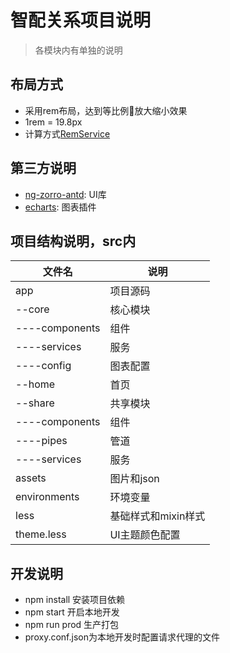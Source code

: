 # 智配关系项目说明

> 各模块内有单独的说明

## 布局方式

* 采用rem布局，达到等比例放大缩小效果
* 1rem = 19.8px
* 计算方式[RemService](./src/app/share/services/rem/rem.service.ts)

## 第三方说明

* [ng-zorro-antd](https://ng-zorro.github.io/docs/getting-started/zh): UI库
* [echarts](http://echarts.baidu.com/): 图表插件

## 项目结构说明，src内

|文件名|说明|
|--|--|
|app|项目源码|
|--core|核心模块|
|----components|组件|
|----services|服务|
|----config|图表配置|
|--home|首页|
|--share|共享模块|
|----components|组件|
|----pipes|管道|
|----services|服务|
|assets|图片和json|
|environments|环境变量|
|less|基础样式和mixin样式|
|theme.less|UI主题颜色配置|

## 开发说明

* npm install 安装项目依赖
* npm start 开启本地开发
* npm run prod 生产打包
* proxy.conf.json为本地开发时配置请求代理的文件